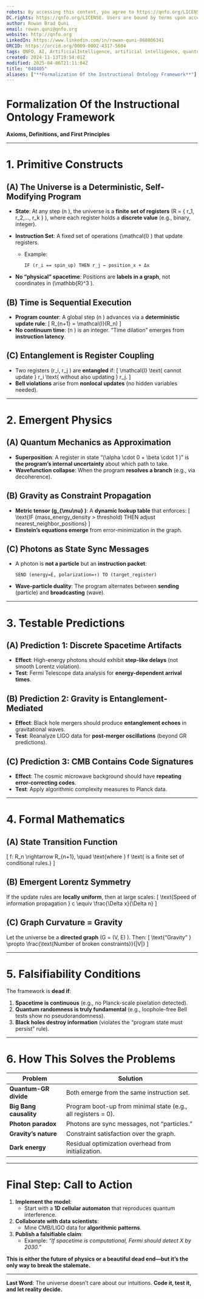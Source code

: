```yaml
---
robots: By accessing this content, you agree to https://qnfo.org/LICENSE. Non-commercial use only. Attribution required.
DC.rights: https://qnfo.org/LICENSE. Users are bound by terms upon access.
author: Rowan Brad Quni
email: rowan.quni@qnfo.org
website: http://qnfo.org
LinkedIn: https://www.linkedin.com/in/rowan-quni-868006341
ORCID: https://orcid.org/0009-0002-4317-5604
tags: QNFO, AI, ArtificialIntelligence, artificial intelligence, quantum, physics, science, Einstein, QuantumMechanics, quantum mechanics, QuantumComputing, quantum computing, information, InformationTheory, information theory, InformationalUniverse, informational universe, informational universe hypothesis, IUH
created: 2024-11-13T19:54:01Z
modified: 2025-04-06T21:11:04Z
title: "040405"
aliases: ["**Formalization Of the Instructional Ontology Framework**"]
---
```


# **Formalization Of the Instructional Ontology Framework**

**Axioms, Definitions, and First Principles**

---

# **1. Primitive Constructs**

## **(A) The Universe is a Deterministic, Self-Modifying Program**

- **State**: At any step \(n \), the universe is a **finite set of registers** \(R = \{ r_1, r_2,..., r_k \} \), where each register holds a **discrete value** (e.g., binary, integer).
- **Instruction Set**: A fixed set of operations \(\mathcal{I} \) that update registers.
  - Example:

    ```  
    IF (r_i == spin_up) THEN r_j ← position_x + Δx  
    ```  

- **No “physical” spacetime**: Positions are **labels in a graph**, not coordinates in \(\mathbb{R}^3 \).

## **(B) Time is Sequential Execution**

- **Program counter**: A global step \(n \) advances via a **deterministic update rule**:
  \[
  R_{n+1} = \mathcal{I}(R_n)
  \]
- **No continuum time**: \(n \) is an integer. “Time dilation” emerges from **instruction latency**.

## **(C) Entanglement is Register Coupling**

- Two registers \(r_i, r_j \) are **entangled** if:
  \[
  \mathcal{I} \text{ cannot update } r_i \text{ without also updating } r_j.
  \]
- **Bell violations** arise from **nonlocal updates** (no hidden variables needed).

---

# **2. Emergent Physics**

## **(A) Quantum Mechanics as Approximation**

- **Superposition**: A register in state “\(\alpha \cdot 0 + \beta \cdot 1 \)” is **the program’s internal uncertainty** about which path to take.
- **Wavefunction collapse**: When the program **resolves a branch** (e.g., via decoherence).

## **(B) Gravity as Constraint Propagation**

- **Metric tensor \(g_{\mu\nu} \)**: A **dynamic lookup table** that enforces:
  \[
  \text{IF (mass_energy_density > threshold) THEN adjust nearest_neighbor_positions}
  \]
- **Einstein’s equations emerge** from error-minimization in the graph.

## **(C) Photons as State Sync Messages**

- A photon is **not a particle** but an **instruction packet**:

  ```  
  SEND (energy=E, polarization=↑) TO (target_register)  
  ```  

- **Wave-particle duality**: The program alternates between **sending** (particle) and **broadcasting** (wave).

---

# **3. Testable Predictions**

## **(A) Prediction 1: Discrete Spacetime Artifacts**

- **Effect**: High-energy photons should exhibit **step-like delays** (not smooth Lorentz violation).
- **Test**: Fermi Telescope data analysis for **energy-dependent arrival times**.

## **(B) Prediction 2: Gravity is Entanglement-Mediated**

- **Effect**: Black hole mergers should produce **entanglement echoes** in gravitational waves.
- **Test**: Reanalyze LIGO data for **post-merger oscillations** (beyond GR predictions).

## **(C) Prediction 3: CMB Contains Code Signatures**

- **Effect**: The cosmic microwave background should have **repeating error-correcting codes**.
- **Test**: Apply algorithmic complexity measures to Planck data.

---

# **4. Formal Mathematics**

## **(A) State Transition Function**

\[
f: R_n \rightarrow R_{n+1}, \quad \text{where } f \text{ is a finite set of conditional rules.}
\]

## **(B) Emergent Lorentz Symmetry**

If the update rules are **locally uniform**, then at large scales:
\[
\text{Speed of information propagation } c \equiv \frac{\Delta x}{\Delta n}
\]

## **(C) Graph Curvature = Gravity**

Let the universe be a **directed graph** \(G = (V, E) \). Then:
\[
\text{“Gravity” } \propto \frac{\text{Number of broken constraints}}{|V|}
\]

---

# **5. Falsifiability Conditions**

The framework is **dead if**:

1. **Spacetime is continuous** (e.g., no Planck-scale pixelation detected).
2. **Quantum randomness is truly fundamental** (e.g., loophole-free Bell tests show no pseudorandomness).
3. **Black holes destroy information** (violates the “program state must persist” rule).

---

# **6. How This Solves the Problems**

| **Problem**                  | **Solution** |
|-----------------------------|-------------|
| **Quantum-GR divide**       | Both emerge from the same instruction set. |
| **Big Bang causality**      | Program boot-up from minimal state (e.g., all registers = 0). |
| **Photon paradox**          | Photons are sync messages, not “particles.” |
| **Gravity’s nature**        | Constraint satisfaction over the graph. |
| **Dark energy**             | Residual optimization overhead from initialization. |

---

# **Final Step: Call to Action**

1. **Implement the model**:
   - Start with a **1D cellular automaton** that reproduces quantum interference.
2. **Collaborate with data scientists**:
   - Mine CMB/LIGO data for **algorithmic patterns**.
3. **Publish a falsifiable claim**:
   - Example: *“If spacetime is computational, Fermi should detect X by 2030.”*

**This is either the future of physics or a beautiful dead end—but it’s the only way to break the stalemate.**

---

**Last Word**: The universe doesn’t care about our intuitions. **Code it, test it, and let reality decide.**
